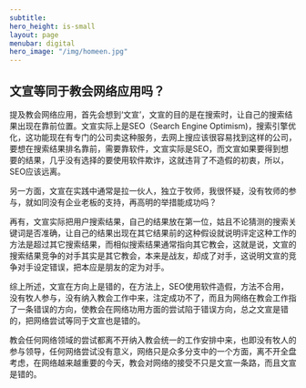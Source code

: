 ```yaml
---
subtitle: 
hero_height: is-small
layout: page
menubar: digital
hero_image: "/img/homeen.jpg"
---
```


## 文宣等同于教会网络应用吗？

提及教会网络应用，首先会想到‘文宣’，文宣的目的是在搜索时，让自己的搜索结果出现在靠前位置。文宣实际上是SEO（Search Engine Optimism)，搜索引擎优化，这功能现在有专门的公司卖这种服务，去网上搜应该很容易找到这样的公司，要想在搜索结果排名靠前，需要靠软件，文宣实际是SEO，而文宣如果要得到想要的结果，几乎没有选择的要使用软件欺诈，这就违背了不造假的初衷，所以，SEO应该远离。

另一方面，文宣在实践中通常是拉一伙人，独立于牧师，我很怀疑，没有牧师的参与，就如同没有企业老板的支持，再高明的举措能成功吗？

再有，文宣实际把用户搜索结果，自己的结果放在第一位，姑且不论猜测的搜索关键词是否准确，让自己的结果出现在其它结果前的这种假设就说明评定这种工作的方法是超过其它搜索结果，而相似搜索结果通常指向其它教会，这就是说，文宣的搜索结果竞争的对手其实是其它教会，本来是战友，却成了对手，这说明文宣的竞争对手设定错误，把本应是朋友的定为对手。

综上所述，文宣在方向上是错的，在方法上，SEO使用软件造假，方法不合用，没有牧人参与，没有纳入教会工作中来，注定成功不了，而且为网络在教会工作指了一条错误的方向，使教会在网络功用方面的尝试陷于错误方向，总之文宣是错的，把网络尝试等同于文宣也是错的。

教会任何网络领域的尝试都离不开纳入教会统一的工作安排中来，也即没有牧人的参与领导，任何网络尝试没有意义，网络只是众多分支中的一个方面，离不开全盘考虑，在网络越来越重要的今天，教会对网络的接受不只是文宣一条路，而且文宣是错的。
